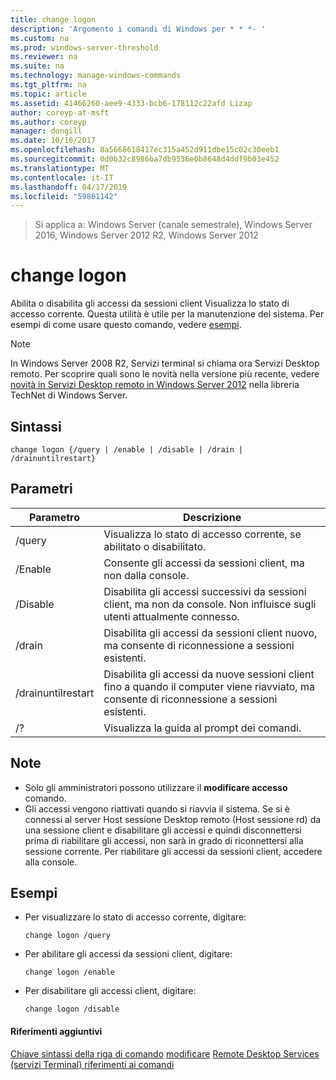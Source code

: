 ```yaml
---
title: change logon
description: 'Argomento i comandi di Windows per * * *- '
ms.custom: na
ms.prod: windows-server-threshold
ms.reviewer: na
ms.suite: na
ms.technology: manage-windows-commands
ms.tgt_pltfrm: na
ms.topic: article
ms.assetid: 41466260-aee9-4333-bcb6-178112c22afd Lizap
author: coreyp-at-msft
ms.author: coreyp
manager: dongill
ms.date: 10/16/2017
ms.openlocfilehash: 8a5668618417ec315a452d911dbe15c02c30eeb1
ms.sourcegitcommit: 0d0b32c8986ba7db9536e0b8648d4ddf9b03e452
ms.translationtype: MT
ms.contentlocale: it-IT
ms.lasthandoff: 04/17/2019
ms.locfileid: "59861142"
---
```

>Si applica a: Windows Server (canale semestrale), Windows Server 2016, Windows Server 2012 R2, Windows Server 2012

# <a name="change-logon"></a>change logon
Abilita o disabilita gli accessi da sessioni client Visualizza lo stato di accesso corrente.
Questa utilità è utile per la manutenzione del sistema.
Per esempi di come usare questo comando, vedere [esempi](#BKMK_examples).
> [!NOTE]
> In Windows Server 2008 R2, Servizi terminal si chiama ora Servizi Desktop remoto. Per scoprire quali sono le novità nella versione più recente, vedere [novità in Servizi Desktop remoto in Windows Server 2012](https://technet.microsoft.com/library/hh831527) nella libreria TechNet di Windows Server.
## <a name="syntax"></a>Sintassi
```
change logon {/query | /enable | /disable | /drain | /drainuntilrestart}
```
## <a name="parameters"></a>Parametri
|Parametro|Descrizione|
|-------|--------|
|/query|Visualizza lo stato di accesso corrente, se abilitato o disabilitato.|
|/Enable|Consente gli accessi da sessioni client, ma non dalla console.|
|/Disable|Disabilita gli accessi successivi da sessioni client, ma non da console. Non influisce sugli utenti attualmente connesso.|
|/drain|Disabilita gli accessi da sessioni client nuovo, ma consente di riconnessione a sessioni esistenti.|
|/drainuntilrestart|Disabilita gli accessi da nuove sessioni client fino a quando il computer viene riavviato, ma consente di riconnessione a sessioni esistenti.|
|/?|Visualizza la guida al prompt dei comandi.|
## <a name="remarks"></a>Note
-   Solo gli amministratori possono utilizzare il **modificare accesso** comando.
-   Gli accessi vengono riattivati quando si riavvia il sistema. Se si è connessi al server Host sessione Desktop remoto (Host sessione rd) da una sessione client e disabilitare gli accessi e quindi disconnettersi prima di riabilitare gli accessi, non sarà in grado di riconnettersi alla sessione corrente. Per riabilitare gli accessi da sessioni client, accedere alla console.
## <a name="BKMK_examples"></a>Esempi
-   Per visualizzare lo stato di accesso corrente, digitare:
    ```
    change logon /query
    ```
-   Per abilitare gli accessi da sessioni client, digitare:
    ```
    change logon /enable
    ```
-   Per disabilitare gli accessi client, digitare:
    ```
    change logon /disable
    ```
#### <a name="additional-references"></a>Riferimenti aggiuntivi
[Chiave sintassi della riga di comando](command-line-syntax-key.md)
[modificare](change.md)
[Remote Desktop Services &#40;servizi Terminal&#41; riferimenti ai comandi](remote-desktop-services-terminal-services-command-reference.md)
